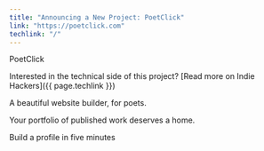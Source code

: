 ```yaml
---
title: "Announcing a New Project: PoetClick"
link: "https://poetclick.com"
techlink: "/"
---
```

PoetClick

Interested in the technical side of this project? [Read more on Indie Hackers]({{ page.techlink }})

A beautiful website builder, for poets.

Your portfolio of published work deserves a home.

Build a profile in five minutes
